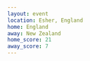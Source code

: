 ```yaml
---
layout: event
location: Esher, England
home: England
away: New Zealand
home_score: 21
away_score: 7
---
```

